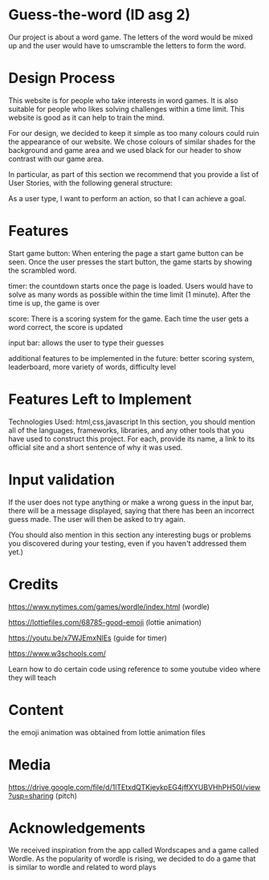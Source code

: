 # Guess-the-word (ID asg 2)

Our project is about a word game. The letters of the word would be mixed up and the user would have to umscramble the letters to form the word. 


# Design Process
This website is for people who take interests in word games. It is also suitable for people who likes solving challenges within a time limit. This website is good as it can help to train the mind.

For our design, we decided to keep it simple as too many colours could ruin the appearance of our website. We chose colours of similar shades for the background and game area and we used black for our header to show contrast with our game area. 

In particular, as part of this section we recommend that you provide a list of User Stories, with the following general structure:

As a user type, I want to perform an action, so that I can achieve a goal.



# Features
  Start game button: When entering the page a start game button can be seen. Once the user presses the start button, the game starts by showing the scrambled word.
  
  timer: the countdown starts once the page is loaded. Users would have to solve as many words as possible within the time limit (1 minute). After the time is up, the game is over
  
  score: There is a scoring system for the game. Each time the user gets a word correct, the score is updated

input bar: allows the user to type their guesses 

additional features to be implemented in the future: better scoring system, leaderboard, more variety of words, difficulty level

# Features Left to Implement
Technologies Used: html,css,javascript
In this section, you should mention all of the languages, frameworks, libraries, and any other tools that you have used to construct this project. For each, provide its name, a link to its official site and a short sentence of why it was used.

# Input validation 
If the user does not type anything or make a wrong guess in the input bar, there will be a message displayed, saying that there has been an incorrect guess made. The user will then be asked to try again. 

(You should also mention in this section any interesting bugs or problems you discovered during your testing, even if you haven't addressed them yet.)



# Credits
https://www.nytimes.com/games/wordle/index.html (wordle)

https://lottiefiles.com/68785-good-emoji (lottie animation)

https://youtu.be/x7WJEmxNlEs (guide for timer)

https://www.w3schools.com/

Learn how to do certain code using reference to some youtube video where they will teach

# Content
the emoji animation was obtained from lottie animation files 
# Media
https://drive.google.com/file/d/1lTEtxdQTKjeykpEG4jffXYUBVHhPH50I/view?usp=sharing (pitch)
# Acknowledgements
We received inspiration from the app called Wordscapes and a game called Wordle. As the popularity of wordle is rising, we decided to do a game that is similar to wordle and related to word plays 
